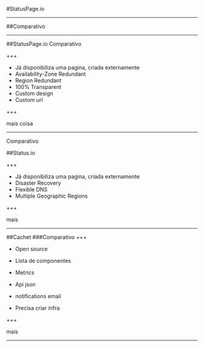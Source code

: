 #StatusPage.io

---

##Comparativo

---

##StatusPage.io
Comparativo

+++

* Já disponibiliza uma pagina, criada externamente
* Availability-Zone Redundant
* Region Redundant
* 100% Transparent
* Custom design
* Custom url

+++

mais coisa

---

Comparativo

##Status.io

+++

* Já disponibiliza uma pagina, criada externamente
* Disaster Recovery
* Flexible DNS
* Multiple Geographic Regions

+++

mais

---

##Cachet
###Comparativo
+++

* Open source
* Lista de componentes
* Metrics
* Api json
* notifications email

* Precisa criar infra 

+++

mais

---